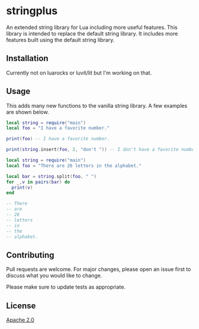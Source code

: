 # stringplus
An extended string library for Lua including more useful features.
This library is intended to replace the default string library. It includes more features built using the default string library.

## Installation

Currently not on luarocks or luvit/lit but I'm working on that.

## Usage

This adds many new functions to the vanilla string library. A few examples are shown below.

```lua
local string = require("main")
local foo = "I have a favorite number."

print(foo) -- I have a favorite number.

print(string.insert(foo, 2, "don't ")) -- I don't have a favorite number.

```

```lua
local string = require("main")
local foo = "There are 26 letters in the alphabet."

local bar = string.split(foo, " ")
for _,v in pairs(bar) do
  print(v)
end

-- There
-- are
-- 26
-- letters
-- in
-- the
-- alphabet.
```

## Contributing
Pull requests are welcome. For major changes, please open an issue first to discuss what you would like to change.

Please make sure to update tests as appropriate.

## License
[Apache 2.0](https://www.apache.org/licenses/LICENSE-2.0)
